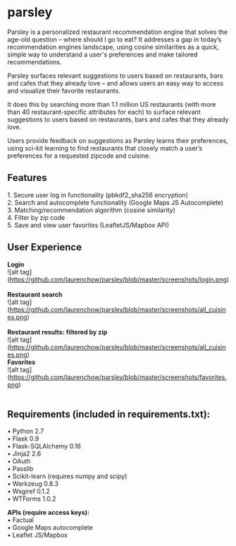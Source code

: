 parsley
=======

Parsley is a personalized restaurant recommendation engine that solves the age-old question – where should I go to eat? It addresses a gap in today’s recommendation engines landscape, using cosine similarities as a quick, simple way to understand a user's preferences and make tailored recommendations.

Parsley surfaces relevant suggestions to users based on restaurants, bars and cafes that they already love – and allows users an easy way to access and visualize their favorite restaurants. 

It does this by searching more than 1.1 million US restaurants (with more than 40 restaurant-specific attributes for each) to surface relevant suggestions to users based on restaurants, bars and cafes that they already love. 

Users provide feedback on suggestions as Parsley learns their preferences, using sci-kit learning to find restaurants that closely match a user’s preferences for a requested zipcode and cuisine.

<h2><strong>Features</strong><br></h2>
1.	Secure user log in functionality (pbkdf2_sha256 encryption) <br>
2.	Search and autocomplete functionality (Google Maps JS Autocomplete)<br>
3.	Matching/recommendation algorithm (cosine similarity)<br>
4.	Filter by zip code  <br>
5.	Save and view user favorites (LeafletJS/Mapbox API)<br>
 
<h2><strong> User Experience </strong><br></h2>

<strong>Login</strong><br>
![alt tag] (https://github.com/laurenchow/parsley/blob/master/screenshots/login.png)<br><br>
<strong>Restaurant search</strong><br>
![alt tag] (https://github.com/laurenchow/parsley/blob/master/screenshots/all_cuisines.png)<br><br>
<strong>Restaurant results: filtered by zip</strong><br>
![alt tag] (https://github.com/laurenchow/parsley/blob/master/screenshots/all_cuisines.png)<br>
<strong>Favorites</strong><br>
![alt tag] (https://github.com/laurenchow/parsley/blob/master/screenshots/favorites.png)<br><br>

<h2><strong> Requirements (included in requirements.txt): </strong><br></h2>

•	Python 2.7 <br>
•	Flask 0.9<br>
•	Flask-SQLAlchemy 0.16<br>
•	Jinja2 2.6<br>
•	OAuth<br>
•	Passlib <br>
•	Scikit-learn (requires numpy and scipy)<br>
•	Werkzeug 0.8.3<br>
•	Wsgiref 0.1.2<br>
•	WTForms 1.0.2<br>

<strong>APIs (require access keys):</strong><br>
•	Factual <br>
•	Google Maps autocomplete <br>
•	Leaflet JS/Mapbox <br>
 


 
